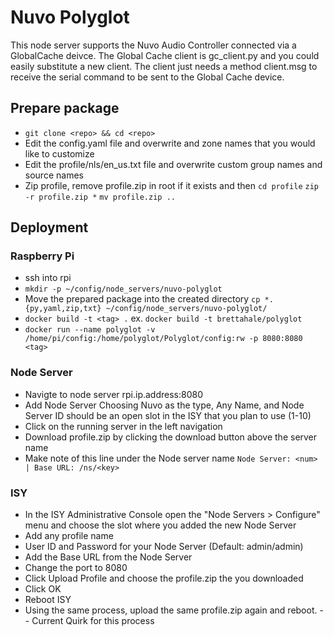 # Nuvo Polyglot

 This node server supports the Nuvo Audio Controller connected via a GlobalCache deivce. The Global Cache client is gc_client.py and you could easily substitute a new client. The client just needs a method client.msg to receive the serial command to be sent to the Global Cache device.

## Prepare package

 * `git clone <repo> && cd <repo>`
 * Edit the config.yaml file and overwrite and zone names that you would like to customize
 * Edit the profile/nls/en_us.txt file and overwrite custom group names and source names
 * Zip profile, remove profile.zip in root if it exists and then `cd profile`  `zip -r profile.zip *`  `mv profile.zip ..`


## Deployment
 
### Raspberry Pi
 * ssh into rpi
 * `mkdir -p ~/config/node_servers/nuvo-polyglot`
 * Move the prepared package into the created directory `cp *.{py,yaml,zip,txt} ~/config/node_servers/nuvo-polyglot/`
 * `docker build -t <tag> .`  ex. `docker build -t brettahale/polyglot`
 * `docker run --name polyglot -v /home/pi/config:/home/polyglot/Polyglot/config:rw -p 8080:8080 <tag>`

### Node Server
 * Navigte to node server rpi.ip.address:8080
 * Add Node Server Choosing Nuvo as the type, Any Name, and Node Server ID should be an open slot in the ISY that you plan to use (1-10)
 * Click on the running server in the left navigation
 * Download profile.zip by clicking the download button above the server name
 * Make note of this line under the Node server name `Node Server: <num> | Base URL: /ns/<key>`

### ISY
 * In the ISY Administrative Console open the "Node Servers > Configure" menu and choose the slot where you added the new Node Server
 * Add any profile name
 * User ID and Password for your Node Server (Default: admin/admin)
 * Add the Base URL from the Node Server
 * Change the port to 8080
 * Click Upload Profile and choose the profile.zip the you downloaded
 * Click OK
 * Reboot ISY
 * Using the same process, upload the same profile.zip again and reboot. -- Current Quirk for this process

